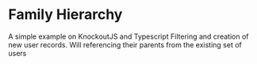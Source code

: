 # Family Hierarchy
A simple example on KnockoutJS and Typescript
Filtering and creation of new user records. Will referencing their parents from the existing set of users
